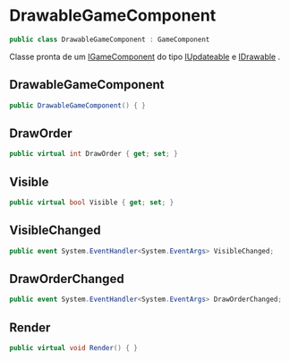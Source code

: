 # DrawableGameComponent
```csharp
public class DrawableGameComponent : GameComponent
```
Classe pronta de um [IGameComponent](/API/Claw/IGameComponent.md#IGameComponent) do tipo [IUpdateable](/API/Claw/IUpdateable.md#IUpdateable) e [IDrawable](/API/Claw/IDrawable.md#IDrawable) .<br />
## DrawableGameComponent
```csharp
public DrawableGameComponent() { }
```
## DrawOrder
```csharp
public virtual int DrawOrder { get; set; } 
```
## Visible
```csharp
public virtual bool Visible { get; set; } 
```
## VisibleChanged
```csharp
public event System.EventHandler<System.EventArgs> VisibleChanged;
```
## DrawOrderChanged
```csharp
public event System.EventHandler<System.EventArgs> DrawOrderChanged;
```
## Render
```csharp
public virtual void Render() { }
```
